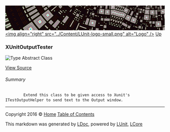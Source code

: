 ![](../Content/LUnit-banner-small.png "")
[&lt;img align=&quot;right&quot; src=&quot;../Content/LUnit-logo-small.png&quot; alt=&quot;Logo&quot; /&gt;](../../README.md)
[Up](../LUnit.md)

### XUnitOutputTester

![Type Abstract Class](http://b.repl.ca/v1/Type-Abstract%20Class-blue.png "")



[View Source](../Abstract/XUnitOutputTester.cs#L)

###### Summary

            Extend this class to be given access to Xunit's ITestOutputHelper to send text to the Output window.
            



---

Copyright 2016 &copy; [Home](../../README.md) [Table of Contents](../../TableOfContents.md)

This markdown was generated by [LDoc](https://github.com/CodeSingularity/LDoc), powered by [LUnit](https://github.com/CodeSingularity/LUnit), [LCore](https://github.com/CodeSingularity/LCore)
